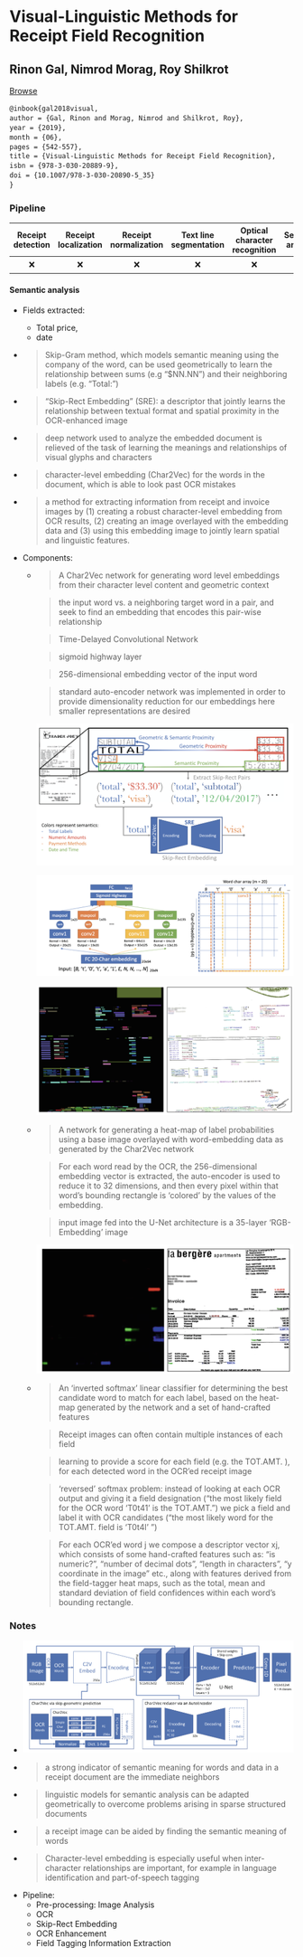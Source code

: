 # Visual-Linguistic Methods for Receipt Field Recognition

## Rinon Gal, Nimrod Morag, Roy Shilkrot

[Browse](https://link.springer.com/chapter/10.1007/978-3-030-20890-5_35)

```latex
@inbook{gal2018visual,
author = {Gal, Rinon and Morag, Nimrod and Shilkrot, Roy},
year = {2019},
month = {06},
pages = {542-557},
title = {Visual-Linguistic Methods for Receipt Field Recognition},
isbn = {978-3-030-20889-9},
doi = {10.1007/978-3-030-20890-5_35}
}
```

### Pipeline

| Receipt detection | Receipt localization | Receipt normalization | Text line segmentation | Optical character recognition | Semantic analysis |
|:-----------------:|:--------------------:|:---------------------:|:----------------------:|:-----------------------------:|:-----------------:|
| ❌                 | ❌                    | ❌                     | ❌                      | ❌                             | ✔️                |

#### Semantic analysis

- Fields extracted:

  - Total price,
  - date

- > Skip-Gram method, which models semantic meaning using the company of the word, can be used geometrically to learn the relationship between sums (e.g “$NN.NN”) and their neighboring labels (e.g. “Total:”)

- > “Skip-Rect Embedding” (SRE): a descriptor that jointly learns the relationship between textual format and spatial proximity in the OCR-enhanced image

- > deep network used to analyze the embedded document is relieved of the task of learning the meanings and relationships of visual glyphs and characters

- > character-level embedding (Char2Vec) for the words in the document, which is able to look past OCR mistakes

- > a method for extracting information from receipt and invoice images by (1) creating a robust character-level embedding from OCR results, (2) creating an image overlayed with the embedding data and (3) using this embedding image to jointly learn spatial and linguistic features.

- Components:

  - > A Char2Vec network for generating word level embeddings from their character level content and geometric context

    > the input word vs. a neighboring target word in a pair, and seek to find an embedding that encodes this pair-wise relationship

    > Time-Delayed Convolutional Network

    > sigmoid highway layer

    > 256-dimensional embedding vector of the input word

    > standard auto-encoder network was implemented in order to provide dimensionality reduction for our embeddings here smaller representations are desired

    ![](images/gal2018visual/skiprectembedding.png)

    ![](images/gal2018visual/char2vec.png)

    ![](images/gal2018visual/embeddingresults.png)

  - > A network for generating a heat-map of label probabilities using a base image overlayed with word-embedding data as generated by the Char2Vec network

    > For each word read by the OCR, the 256-dimensional embedding vector is extracted, the auto-encoder is used to reduce it to 32 dimensions, and then every pixel within that word’s bounding rectangle is ‘colored’ by the values of the embedding.

    > input image fed into the U-Net architecture is a 35-layer ‘RGB-Embedding’ image

    ![](images/gal2018visual/fieldtaggingresults.png)

  - > An ‘inverted softmax’ linear classifier for determining the best candidate word to match for each label, based on the heat-map generated by the network and a set of hand-crafted features

    > Receipt images can often contain multiple instances of each field

    > learning to provide a score for each field (e.g. the TOT.AMT. ), for each detected word in the OCR’ed receipt image

    > ‘reversed’ softmax problem: instead of looking at each OCR output and giving it a field designation (“the most likely field for the OCR word ‘T0t41’ is the TOT.AMT.”) we pick a field and label it with OCR candidates (“the most likely word for the TOT.AMT. field is ‘T0t4l’ ”)

    > For each OCR’ed word j we compose a descriptor vector xj, which consists of some hand-crafted features such as: “is numeric?”, “number of decimal dots”, “length in characters”, “y coordinate in the image” etc., along with features derived from the field-tagger heat maps, such as the total, mean and standard deviation of field confidences within each word’s bounding rectangle.

### Notes

* ![](images/gal2018visual/architecture.png)
* > a strong indicator of semantic meaning for words and data in a receipt document are the immediate neighbors
* > linguistic models for semantic analysis can be adapted geometrically to overcome problems arising in sparse structured documents
* > a receipt image can be aided by finding the semantic meaning of words
* > Character-level embedding is especially useful when inter-character relationships are important, for example in language identification and part-of-speech tagging
* Pipeline:
  * Pre-processing: Image Analysis
  * OCR
  * Skip-Rect Embedding
  * OCR Enhancement
  * Field Tagging Information Extraction
